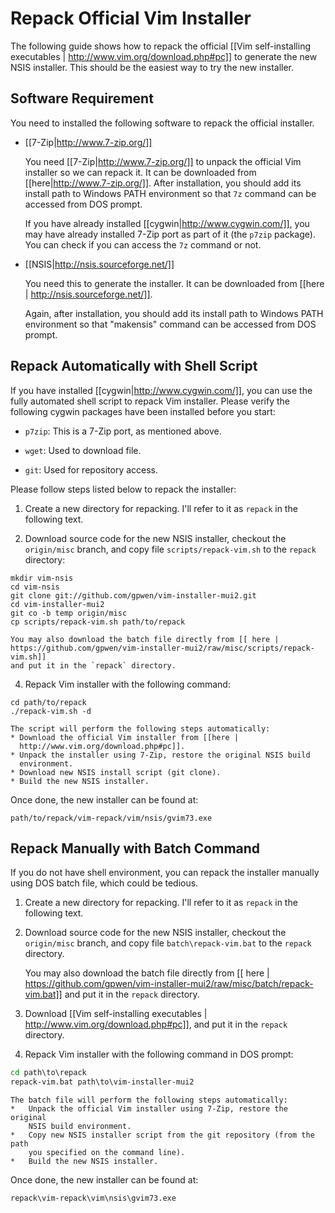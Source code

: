 # Repack Official Vim Installer

The following guide shows how to repack the official [[Vim self-installing
executables | http://www.vim.org/download.php#pc]] to generate the new NSIS
installer.  This should be the easiest way to try the new installer.

## Software Requirement

You need to installed the following software to repack the official installer.

*   [[7-Zip|http://www.7-zip.org/]]

    You need [[7-Zip|http://www.7-zip.org/]] to unpack the official Vim
    installer so we can repack it.  It can be downloaded from
    [[here|http://www.7-zip.org/]].  After installation, you should add its
    install path to Windows PATH environment so that `7z` command can be
    accessed from DOS prompt.

    If you have already installed [[cygwin|http://www.cygwin.com/]], you may
    have already installed 7-Zip port as part of it (the `p7zip` package).
    You can check if you can access the `7z` command or not.

*   [[NSIS|http://nsis.sourceforge.net/]]

    You need this to generate the installer.  It can be downloaded from [[here
    | http://nsis.sourceforge.net/]].

    Again, after installation, you should add its install path to Windows PATH
    environment so that "makensis" command can be accessed from DOS prompt.

## Repack Automatically with Shell Script

If you have installed [[cygwin|http://www.cygwin.com/]], you can use the fully
automated shell script to repack Vim installer.  Please verify the following
cygwin packages have been installed before you start:

*   `p7zip`: This is a 7-Zip port, as mentioned above.

*   `wget`: Used to download file.

*   `git`: Used for repository access.

Please follow steps listed below to repack the installer:

1.  Create a new directory for repacking.  I'll refer to it as `repack` in the
    following text.

2.  Download source code for the new NSIS installer, checkout the
    `origin/misc` branch, and copy file `scripts/repack-vim.sh` to the
    `repack` directory:
```ksh
mkdir vim-nsis
cd vim-nsis
git clone git://github.com/gpwen/vim-installer-mui2.git
cd vim-installer-mui2
git co -b temp origin/misc
cp scripts/repack-vim.sh path/to/repack
```

    You may also download the batch file directly from [[ here |
    https://github.com/gpwen/vim-installer-mui2/raw/misc/scripts/repack-vim.sh]]
    and put it in the `repack` directory.

4.  Repack Vim installer with the following command:
```ksh
cd path/to/repack
./repack-vim.sh -d
```

    The script will perform the following steps automatically:
    * Download the official Vim installer from [[here |
      http://www.vim.org/download.php#pc]].
    * Unpack the installer using 7-Zip, restore the original NSIS build
      environment.
    * Download new NSIS install script (git clone).
    * Build the new NSIS installer.

Once done, the new installer can be found at:
```ksh
path/to/repack/vim-repack/vim/nsis/gvim73.exe
```


## Repack Manually with Batch Command

If you do not have shell environment, you can repack the installer manually
using DOS batch file, which could be tedious.

1.  Create a new directory for repacking.  I'll refer to it as `repack` in the
    following text.

2.  Download source code for the new NSIS installer, checkout the
    `origin/misc` branch, and copy file `batch\repack-vim.bat` to the `repack`
    directory.

    You may also download the batch file directly from [[ here |
    https://github.com/gpwen/vim-installer-mui2/raw/misc/batch/repack-vim.bat]]
    and put it in the `repack` directory.

3.  Download [[Vim self-installing executables |
    http://www.vim.org/download.php#pc]], and put it in the `repack`
    directory.

4.  Repack Vim installer with the following command in DOS prompt:
```bat
cd path\to\repack
repack-vim.bat path\to\vim-installer-mui2
```

    The batch file will perform the following steps automatically:
    *   Unpack the official Vim installer using 7-Zip, restore the original
        NSIS build environment.
    *   Copy new NSIS installer script from the git repository (from the path
        you specified on the command line).
    *   Build the new NSIS installer.

Once done, the new installer can be found at:
```bat
repack\vim-repack\vim\nsis\gvim73.exe
```
